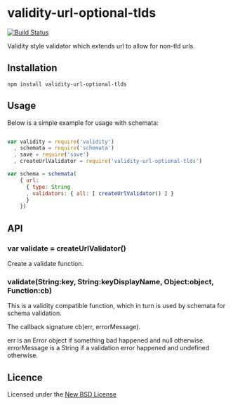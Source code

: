 # validity-url-optional-tlds

[![Build Status](https://travis-ci.org/confuser/validity-url-optional-tlds.png?branch=master)](https://travis-ci.org/confuser/validity-url-optional-tlds)

Validity style validator which extends url to allow for non-tld urls.

## Installation

    npm install validity-url-optional-tlds

## Usage

Below is a simple example for usage with schemata:

```js

var validity = require('validity')
  , schemata = require('schemata')
  , save = require('save')
  , createUrlValidator = require('validity-url-optional-tlds')

var schema = schemata(
    { url:
      { type: String
      , validators: { all: [ createUrlValidator() ] }
      }
    })
```

## API

### var validate = createUrlValidator()

Create a validate function.

### validate(String:key, String:keyDisplayName, Object:object, Function:cb)

This is a validity compatible function, which in turn is used by schemata for
schema validation.

The callback signature cb(err, errorMessage).

err is an Error object if something bad happened and null otherwise.
errorMessage is a String if a validation error happened and undefined otherwise.

## Licence
Licensed under the [New BSD License](http://opensource.org/licenses/bsd-license.php)
